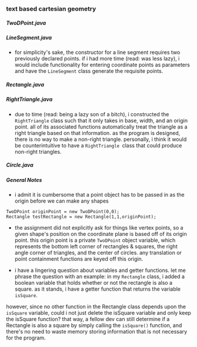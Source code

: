 ### text based cartesian geometry 

##### TwoDPoint.java

##### LineSegment.java

* for simplicity's sake, the constructor for a line segment requires two previously declared points.  if i had more time (read: was less lazy), i would include functionality for entering coordinate points as parameters and have the `LineSegment` class generate the requisite points.

##### Rectangle.java

##### RightTriangle.java

* due to time (read: being a lazy son of a bitch), i constructed the `RightTriangle` class such that it only takes in base, width, and an origin point.  all of its associated functions automatically treat the triangle as a right triangle based on that information.  as the program is designed, there is no way to make a non-right triangle.  personally, i think it would be counterintuitive to have a `RightTriangle `class that could produce non-right triangles.

##### Circle.java

##### General Notes


* i admit it is cumbersome that a point object has to be passed in as the origin before we can make any shapes

```
TwoDPoint originPoint = new TwoDPoint(0,0);
Rectangle testRectangle = new Rectangle(1,1,originPoint);
```
       
* the assignment did not explicitly ask for things like vertex points, so a given shape's position on the coordinate plane is based off of its origin point.  this origin point is a private `TwoDPoint` object variable, which represents the bottom left corner of rectangles & squares, the right angle corner of triangles, and the center of circles.  any translation or point containment functions are keyed off this origin.


* i have a lingering question about variables and getter functions.  let me phrase the question with an example: in my `Rectangle` class, i added a boolean variable that holds whether or not the rectangle is also a square.  as it stands, i have a getter function that returns the variable `isSquare`.  

however, since no other function in the Rectangle class depends upon the `isSquare` variable, could i not just delete the isSquare variable and only keep the isSquare function?  that way, a fellow dev can still determine if a Rectangle is also a square by simply calling the `isSquare()` function, and there's no need to waste memory storing information that is not necessary for the program.



